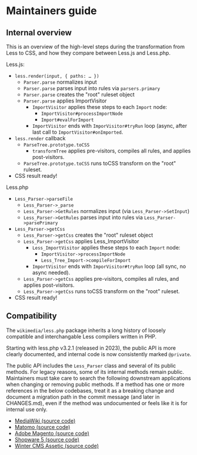 # Maintainers guide

## Internal overview

This is an overview of the high-level steps during the transformation
from Less to CSS, and how they compare between Less.js and Less.php.

Less.js:

* `less.render(input, { paths: … })`
  * `Parser.parse` normalizes input
  * `Parser.parse` parses input into rules via `parsers.primary`
  * `Parser.parse` creates the "root" ruleset object
  * `Parser.parse` applies ImportVisitor
    * `ImportVisitor` applies these steps to each `Import` node:
      * `ImportVisitor#processImportNode`
      * `Import#evalForImport`
    * `ImportVisitor` ends with `ImporVisitor#tryRun` loop (async, after last call to `ImportVisitor#onImported`.
* `less.render` callback
  * `ParseTree.prototype.toCSS`
    * `transformTree` applies pre-visitors, compiles all rules, and applies post-visitors.
  * `ParseTree.prototype.toCSS` runs toCSS transform on the "root" ruleset.
* CSS result ready!

Less.php

* `Less_Parser->parseFile`
  * `Less_Parser->_parse`
  * `Less_Parser->GetRules` normalizes input (via `Less_Parser->SetInput`)
  * `Less_Parser->GetRules` parses input into rules via `Less_Parser->parsePrimary`
* `Less_Parser->getCss`
  * `Less_Parser->getCss` creates the "root" ruleset object
  * `Less_Parser->getCss` applies Less_ImportVisitor
    * `Less_ImportVisitor` applies these steps to each `Import` node:
      * `ImportVisitor->processImportNode`
      * `Less_Tree_Import->compileForImport`
    * `ImportVisitor` ends with `ImporVisitor#tryRun` loop (all sync, no async needed).
  * `Less_Parser->getCss` applies pre-visitors, compiles all rules, and applies post-visitors.
  * `Less_Parser->getCss` runs toCSS transform on the "root" ruleset.
* CSS result ready!

## Compatibility

The `wikimedia/less.php` package inherits a long history of loosely compatible
and interchangable Less compilers written in PHP.

Starting with less.php v3.2.1 (released in 2023), the public API is more clearly
documented, and internal code is now consistently marked `@private`.

The public API includes the `Less_Parser` class and several of its public methods.
For legacy reasons, some of its internal methods remain public. Maintainers must
take care to search the following downstream applications when changing or
removing public methods. If a method has one or more references in the below
codebases, treat it as a breaking change and document a migration path in the
commit message (and later in CHANGES.md), even if the method was undocumented
or feels like it is for internal use only.

* [MediaWiki (source code)](https://codesearch.wmcloud.org/core/?q=Less_Parser&files=php%24)
* [Matomo (source code)](https://github.com/matomo-org/matomo/blob/5.0.2/core/AssetManager/UIAssetMerger/StylesheetUIAssetMerger.php)
* [Adobe Magento (source code)](https://github.com/magento/magento2/blob/2.4.6/lib/internal/Magento/Framework/Css/PreProcessor/Adapter/Less/Processor.php)
* [Shopware 5 (source code)](https://github.com/shopware5/shopware/blob/5.7/engine/Shopware/Components/Theme/LessCompiler/Oyejorge.php)
* [Winter CMS Assetic (source code)](https://github.com/assetic-php/assetic/tree/v3.1.0/src/Assetic/Filter)
